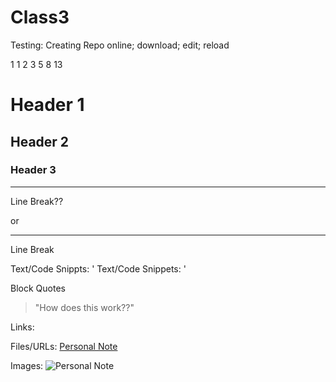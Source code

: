 # Class3

Testing: Creating Repo online; download; edit; reload

1 1 2 3 5 8 13

# Header 1

## Header 2

### Header 3

___
Line Break??

or 

---

Line Break

Text/Code Snippts:
' Text/Code Snippets: '

Block Quotes

> "How does this work??"

Links:

Files/URLs: [Personal Note](https://www.google.com/search?client=firefox-b-1-d&q=rabbit)

Images: ![Personal Note](Picture.png)